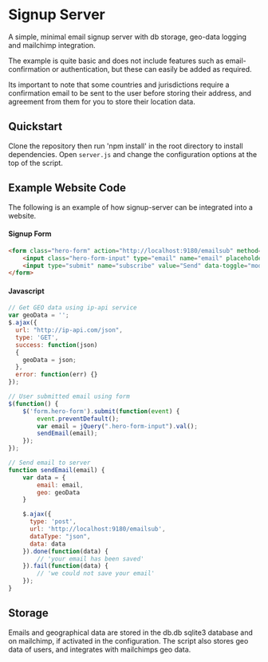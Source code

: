 # Signup Server
A simple, minimal email signup server with db storage, geo-data logging and mailchimp integration.

The example is quite basic and does not include features such as email-confirmation or authentication, but these can easily be added as required.

Its important to note that some countries and jurisdictions require a confirmation email to be sent to the user before storing their address, and agreement from them for you to store their location data.

## Quickstart

Clone the repository then run 'npm install' in the root directory to install dependencies. Open `server.js` and change the configuration options at the top of the script.

## Example Website Code

The following is an example of how signup-server can be integrated into a website.

#### Signup Form

```html
<form class="hero-form" action="http://localhost:9180/emailsub" method="post" id="hero-form" name="email-form" target="_blank" novalidate>
	<input class="hero-form-input" type="email" name="email" placeholder="Email me about your cool new product!">
	<input type="submit" name="subscribe" value="Send" data-toggle="modal" data-target="#signup-modal">
</form>
```

#### Javascript

```javascript
// Get GEO data using ip-api service
var geoData = '';
$.ajax({
  url: "http://ip-api.com/json",
  type: 'GET',
  success: function(json)
  {
    geoData = json;
  },
  error: function(err) {}
});

// User submitted email using form
$(function() {
	$('form.hero-form').submit(function(event) {
		event.preventDefault();
		var email = jQuery(".hero-form-input").val();
		sendEmail(email);
	});
});

// Send email to server
function sendEmail(email) {
	var data = {
		email: email,
		geo: geoData
	}

	$.ajax({
      type: 'post',
      url: 'http://localhost:9180/emailsub',
      dataType: "json",
      data: data
    }).done(function(data) {
		// 'your email has been saved'
    }).fail(function(data) {
		// 'we could not save your email'
    });
}
```

## Storage

Emails and geographical data are stored in the db.db sqlite3 database and on mailchimp, if activated in the configuration. The script also stores geo data of users, and integrates with mailchimps geo data. 


